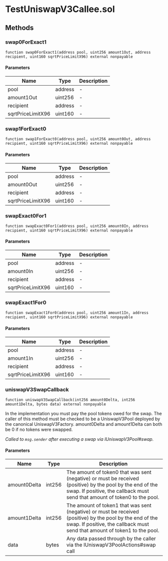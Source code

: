 
# TestUniswapV3Callee.sol

    

    
## Methods
### swap0ForExact1
```solidity
function swap0ForExact1(address pool, uint256 amount1Out, address recipient, uint160 sqrtPriceLimitX96) external nonpayable
```

            

            
#### Parameters

| Name | Type | Description |
|---|---|---|
| pool | address | - |
| amount1Out | uint256 | - |
| recipient | address | - |
| sqrtPriceLimitX96 | uint160 | - |

### swap1ForExact0
```solidity
function swap1ForExact0(address pool, uint256 amount0Out, address recipient, uint160 sqrtPriceLimitX96) external nonpayable
```

            

            
#### Parameters

| Name | Type | Description |
|---|---|---|
| pool | address | - |
| amount0Out | uint256 | - |
| recipient | address | - |
| sqrtPriceLimitX96 | uint160 | - |

### swapExact0For1
```solidity
function swapExact0For1(address pool, uint256 amount0In, address recipient, uint160 sqrtPriceLimitX96) external nonpayable
```

            

            
#### Parameters

| Name | Type | Description |
|---|---|---|
| pool | address | - |
| amount0In | uint256 | - |
| recipient | address | - |
| sqrtPriceLimitX96 | uint160 | - |

### swapExact1For0
```solidity
function swapExact1For0(address pool, uint256 amount1In, address recipient, uint160 sqrtPriceLimitX96) external nonpayable
```

            

            
#### Parameters

| Name | Type | Description |
|---|---|---|
| pool | address | - |
| amount1In | uint256 | - |
| recipient | address | - |
| sqrtPriceLimitX96 | uint160 | - |

### uniswapV3SwapCallback
```solidity
function uniswapV3SwapCallback(int256 amount0Delta, int256 amount1Delta, bytes data) external nonpayable
```

            
In the implementation you must pay the pool tokens owed for the swap. The caller of this method must be checked to be a UniswapV3Pool deployed by the canonical UniswapV3Factory. amount0Delta and amount1Delta can both be 0 if no tokens were swapped.

            
*Called to `msg.sender` after executing a swap via IUniswapV3Pool#swap.*
#### Parameters

| Name | Type | Description |
|---|---|---|
| amount0Delta | int256 | The amount of token0 that was sent (negative) or must be received (positive) by the pool by the end of the swap. If positive, the callback must send that amount of token0 to the pool. |
| amount1Delta | int256 | The amount of token1 that was sent (negative) or must be received (positive) by the pool by the end of the swap. If positive, the callback must send that amount of token1 to the pool. |
| data | bytes | Any data passed through by the caller via the IUniswapV3PoolActions#swap call |


